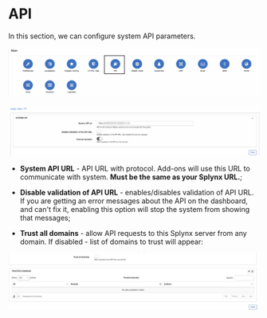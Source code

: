 API
============
In this section, we can configure system API parameters.

![icon](icon.png)

![api](api.png)

* **System API URL** - API URL with protocol. Add-ons will use this URL to communicate with system. **Must be the same as your Splynx URL.**;

* **Disable validation of API URL** - enables/disables validation of API URL. If you are getting an error messages about the API on the dashboard, and can't fix it, enabling this option will stop the system from showing that messages;

* **Trust all domains** - allow API requests to this Splynx server from any domain. If disabled -  list of domains to trust will appear:

![domains](domain_list.png)
